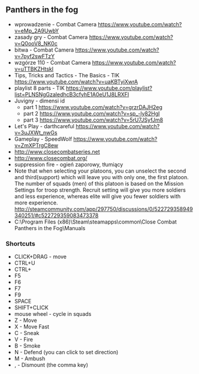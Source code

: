 ## Panthers in the fog

- wprowadzenie - Combat Camera https://www.youtube.com/watch?v=eMp_2A9UwbY
- zasady gry - Combat Camera https://www.youtube.com/watch?v=Q0ooV8_NK0c
- bitwa - Combat Camera https://www.youtube.com/watch?v=7pyf2swFTzY
- wzgórze 110 - Combat Camera https://www.youtube.com/watch?v=uTTBKZHtskI
- Tips, Tricks and Tactics - The Basics - TIK https://www.youtube.com/watch?v=uaKBTyiXwrA
- playlist 8 parts - TIK https://www.youtube.com/playlist?list=PLNSNgGzaledhcB3cfyhE1A0eU1J8LRXFI
- Juvigny - dimensi id
  - part 1 https://www.youtube.com/watch?v=grzrDAJH2eg
  - part 2 https://www.youtube.com/watch?v=sp_-ly82HgI
  - part 3 https://www.youtube.com/watch?v=5rU7JSyfJm8
- Let's Play - darthcareful https://www.youtube.com/watch?v=3uJXWt_nwGs
- Gameplay - SpeedWolf https://www.youtube.com/watch?v=ZmXPTrgC8ew
- http://www.closecombatseries.net
- http://www.closecombat.org/
- suppression fire - ogień zaporowy, tłumiący
- Note that when selecting your platoons, you can unselect the second and third(support) which will leave you with only one, the first platoon. The number of squads (men) of this platoon is based on the Mission Settings for troop strength. Recruit setting will give you more soldiers and less experience, whereas elite will give you fewer soldiers with more experience. http://steamcommunity.com/app/297750/discussions/0/522729358949340251/#c522729359083473378
- C:\Program Files (x86)\Steam\steamapps\common\Close Combat  Panthers in the Fog\Manuals

### Shortcuts

- CLICK+DRAG - move
- CTRL+U
- CTRL+
- F5
- F6
- F7
- F9
- SPACE
- SHIFT+CLICK
- mouse wheel - cycle in squads
- Z - Move
- X - Move Fast
- C - Sneak
- V - Fire
- B - Smoke
- N - Defend (you can click to set direction)
- M - Ambush
- , - Dismount (the comma key)
